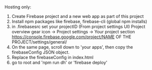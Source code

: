 Hosting only:

1. Create Firebase project and a new web app as part of this project
2. Install npm packages like firebase, firebase-cli (global npm installs)
3. in .firebasesrc set your projectID
(From project settings UI)
Project overview gear icon -> Project settings -> Your project section
https://console.firebase.google.com/project/NAME OF THE PROJECT/settings/general/
4. On the same page, scroll down to 'your apps', then copy the firebaseConfig JSON object.
5. Replace the firebaseConfig in index.html
6. go to root and 'npm run dh' or 'firebase deploy'